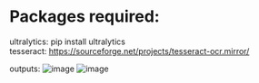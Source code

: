 # Packages required:
ultralytics: pip install ultralytics  
tesseract: https://sourceforge.net/projects/tesseract-ocr.mirror/

outputs:
![image](https://github.com/vaibhavshekar/Captcha-Crack/assets/88209015/84e24b57-1488-4968-985d-3863a57f95ed)
![image](https://github.com/vaibhavshekar/Captcha-Crack/assets/88209015/c4e59589-d66f-45f4-856f-609f40743963)

